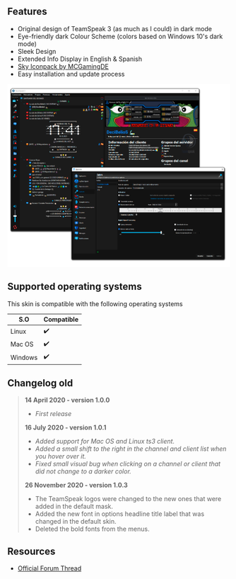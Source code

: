 ## Features

* Original design of TeamSpeak 3 (as much as I could) in dark mode
* Eye-friendly dark Colour Scheme (colors based on Windows 10's dark mode)
* Sleek Design
* Extended Info Display in English & Spanish
* [Sky Iconpack by MCGamingDE](https://www.myteamspeak.com/addons/6af11627-81f3-4ba4-a611-ad6234c96fc4)
* Easy installation and update process


![Dark Theme Preview][2]

## Supported operating systems

This skin is compatible with the following operating systems

|        S.O       |     Compatible     |
| ---------------- | ------------------ |
| Linux            | :heavy_check_mark: |
| Mac OS           | :heavy_check_mark: |
| Windows          | :heavy_check_mark: |


## Changelog old
> 
> **14 April 2020 - version 1.0.0**
> 
> - *First release*
> 
> **16 July 2020 - version 1.0.1**
> 
> - *Added support for Mac OS and Linux ts3 client.*
> - *Added a small shift to the right in the channel and client list when you hover over it.*
> - *Fixed small visual bug when clicking on a channel or client that did not change to a darker color.*
>
> **26 November 2020 - version 1.0.3**
> 
> - The TeamSpeak logos were changed to the new ones that were added in the default mask.
> - Added the new font in options headline title label that was changed in the default skin.
> - Deleted the bold fonts from the menus.


Resources
---------
* [Official Forum Thread][10]

[1]: https://teamspeak.com
[2]: docs/preview.png "Dark Theme Preview"
[3]: https://github.com/randomhost/teamspeak-dark/releases/latest
[10]: https://community.teamspeak.com/t/new-update-2-december-skin-release-default-skin-mod-dark-normal-only-screen-4k-save-the-eyes-for-win-mac-os-linux/6122


